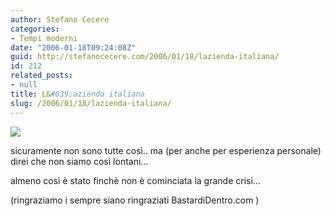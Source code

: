 ```yaml
---
author: Stefano Cecere
categories:
- Tempi moderni
date: "2006-01-18T09:24:08Z"
guid: http://stefanocecere.com/2006/01/18/lazienda-italiana/
id: 212
related_posts:
- null
title: L&#039;azienda italiana
slug: /2006/01/18/lazienda-italiana/
---
```


![](/wp-content/Laziendaitaliana.jpg)

sicuramente non sono tutte così.. ma (per anche per esperienza personale) direi che non siamo così lontani&#8230;
  
almeno così è stato finchè non è cominciata la grande crisi&#8230;

(ringraziamo i sempre siano ringraziati BastardiDentro.com )